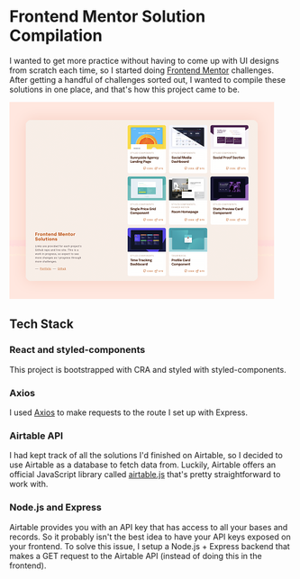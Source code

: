# Frontend Mentor Solution Compilation
I wanted to get more practice without having to come up with UI designs from scratch each time, so I started doing [Frontend Mentor](https://www.frontendmentor.io/) challenges. After getting a handful of challenges sorted out, I wanted to compile these solutions in one place, and that's how this project came to be.


![Frontend Mentor Solution Compilation Preview](https://github.com/msunji/fe-mentor-compilation/blob/main/client/public/fe-mentor-compilation-thumb.png "Frontend Mentor Solution Compilation Preview")


## Tech Stack
### React and styled-components
This project is bootstrapped with CRA and styled with styled-components.

### Axios
I used [Axios](https://axios-http.com/) to make requests to the route I set up with Express.

### Airtable API
I had kept track of all the solutions I'd finished on Airtable, so I decided to use Airtable as a database to fetch data from. Luckily, Airtable offers an official JavaScript library called [airtable.js](https://github.com/airtable/airtable.js/) that's pretty straightforward to work with.

### Node.js and Express
Airtable provides you with an API key that has access to all your bases and records. So it probably isn't the best idea to have your API keys exposed on your frontend. To solve this issue, I setup a Node.js + Express backend that makes a GET request to the Airtable API (instead of doing this in the frontend).




